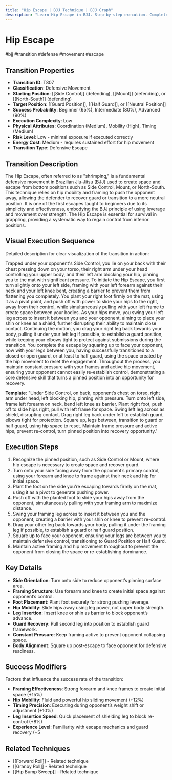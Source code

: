 ```yaml
---
title: "Hip Escape | BJJ Technique | BJJ Graph"
description: "Learn Hip Escape in BJJ. Step-by-step execution. Complete technique guide with expert insights."
---
```




<!-- Schema Markup for SEO -->
<script type="application/ld+json">
{
  "@context": "https://schema.org",
  "@type": "HowTo",
  "name": "Hip Escape",
  "description": "Learn how to execute Hip Escape in Brazilian Jiu-Jitsu from Side Control to Guard Position. Success: Beginner 65%, Intermediate 80%, Advanced 90%.",
  "step": [
    {
      "@type": "HowToStep",
      "name": "Recognize the pinned position,",
      "text": "Recognize the pinned position, such as Side Control or Mount, where hip escape is necessary to create space and recover guard.",
      "position": 1
    },
    {
      "@type": "HowToStep",
      "name": "Turn onto your side",
      "text": "Turn onto your side facing away from the opponent’s primary control, using your forearm and knee to frame against their neck and hip for initial space.",
      "position": 2
    },
    {
      "@type": "HowToStep",
      "name": "Plant the foot on",
      "text": "Plant the foot on the side you’re escaping towards firmly on the mat, using it as a pivot to generate pushing power.",
      "position": 3
    },
    {
      "@type": "HowToStep",
      "name": "Push off with the",
      "text": "Push off with the planted foot to slide your hips away from the opponent, simultaneously pulling with your framing arm to maximize distance.",
      "position": 4
    },
    {
      "@type": "HowToStep",
      "name": "Swing your framing leg",
      "text": "Swing your framing leg across to insert it between you and the opponent, creating a barrier with your shin or knee to prevent re-control.",
      "position": 5
    },
    {
      "@type": "HowToStep",
      "name": "Drag your other leg",
      "text": "Drag your other leg back towards your body, pulling it under the framing leg if possible, to establish a guard or half guard position.",
      "position": 6
    },
    {
      "@type": "HowToStep",
      "name": "Square up to face",
      "text": "Square up to face your opponent, ensuring your legs are between you to maintain defensive control, transitioning to Guard Position or Half Guard.",
      "position": 7
    },
    {
      "@type": "HowToStep",
      "name": "Maintain active framing and",
      "text": "Maintain active framing and hip movement throughout to prevent the opponent from closing the space or re-establishing dominance.",
      "position": 8
    }
  ],
  "tool": [
    "BJJ Gi or No-Gi attire",
    "Training partner",
    "Mat space"
  ],
  "totalTime": "PT7M"
}
</script>


<!-- Schema Markup for SEO -->
<script type="application/ld+json">
{
  "@context": "https://schema.org",
  "@type": "WebPage",
  "name": "Hip Escape",
  "description": "Learn Hip Escape in BJJ. Step-by-step execution. Complete technique guide with expert insights.",
  "url": "https://bjjgraph.com/transitions/hip-escape",
  "isPartOf": {
    "@type": "WebSite",
    "name": "BJJ Graph",
    "url": "https://bjjgraph.com"
  }
}
</script>


<script type="application/ld+json">
{
  "@context": "https://schema.org",
  "@type": "BreadcrumbList",
  "itemListElement": [
    {
      "@type": "ListItem",
      "position": 1,
      "name": "Home",
      "item": "https://bjjgraph.com/"
    },
    {
      "@type": "ListItem",
      "position": 2,
      "name": "Transitions",
      "item": "https://bjjgraph.com/transitions/"
    },
    {
      "@type": "ListItem",
      "position": 3,
      "name": "Hip Escape",
      "item": "https://bjjgraph.com/transitions/hip-escape"
    }
  ]
}
</script>


# Hip Escape
#bjj #transition #defense #movement #escape

## Transition Properties
- **Transition ID**: T807
- **Classification**: Defensive Movement
- **Starting Position**: [[Side Control]] (defending), [[Mount]] (defending), or [[North-South]] (defending)
- **Target Position**: [[Guard Position]], [[Half Guard]], or [[Neutral Position]]
- **Success Probability**: Beginner (65%), Intermediate (80%), Advanced (90%)
- **Execution Complexity**: Low
- **Physical Attributes**: Coordination (Medium), Mobility (High), Timing (Medium)
- **Risk Level**: Low - minimal exposure if executed correctly
- **Energy Cost**: Medium - requires sustained effort for hip movement
- **Transition Type**: Defensive Escape

## Transition Description
The Hip Escape, often referred to as "shrimping," is a fundamental defensive movement in Brazilian Jiu-Jitsu (BJJ) used to create space and escape from bottom positions such as Side Control, Mount, or North-South. This technique relies on hip mobility and framing to push the opponent away, allowing the defender to recover guard or transition to a more neutral position. It is one of the first escapes taught to beginners due to its simplicity and effectiveness, embodying the BJJ principle of using leverage and movement over strength. The Hip Escape is essential for survival in grappling, providing a systematic way to regain control from inferior positions.

## Visual Execution Sequence
Detailed description for clear visualization of the transition in action:

Trapped under your opponent's Side Control, you lie on your back with their chest pressing down on your torso, their right arm under your head controlling your upper body, and their left arm blocking your hip, pinning you to the mat with significant pressure. To initiate the Hip Escape, you first turn slightly onto your left side, framing with your left forearm against their neck and your left knee bent, creating a barrier to prevent them from flattening you completely. You plant your right foot firmly on the mat, using it as a pivot point, and push off with power to slide your hips to the right, away from their control, while simultaneously pulling with your left frame to create space between your bodies. As your hips move, you swing your left leg across to insert it between you and your opponent, aiming to place your shin or knee as a shield, further disrupting their ability to maintain close contact. Continuing the motion, you drag your right leg back towards your body, pulling it under your left leg if possible, to establish a guard position, while keeping your elbows tight to protect against submissions during the transition. You complete the escape by squaring up to face your opponent, now with your legs between you, having successfully transitioned to a closed or open guard, or at least to half guard, using the space created by the hip movement to reset the engagement. Throughout the process, you maintain constant pressure with your frames and active hip movement, ensuring your opponent cannot easily re-establish control, demonstrating a core defensive skill that turns a pinned position into an opportunity for recovery.

**Template**: "Under Side Control, on back, opponent’s chest on torso, right arm under head, left blocking hip, pinning with pressure. Turn onto left side, frame left forearm on neck, bend left knee as barrier. Plant right foot, push off to slide hips right, pull with left frame for space. Swing left leg across as shield, disrupting contact. Drag right leg back under left to establish guard, elbows tight for protection. Square up, legs between, transition to guard or half guard, using hip space to reset. Maintain frame pressure and active hips, prevent re-control, turn pinned position into recovery opportunity."

## Execution Steps
1. Recognize the pinned position, such as Side Control or Mount, where hip escape is necessary to create space and recover guard.
2. Turn onto your side facing away from the opponent’s primary control, using your forearm and knee to frame against their neck and hip for initial space.
3. Plant the foot on the side you’re escaping towards firmly on the mat, using it as a pivot to generate pushing power.
4. Push off with the planted foot to slide your hips away from the opponent, simultaneously pulling with your framing arm to maximize distance.
5. Swing your framing leg across to insert it between you and the opponent, creating a barrier with your shin or knee to prevent re-control.
6. Drag your other leg back towards your body, pulling it under the framing leg if possible, to establish a guard or half guard position.
7. Square up to face your opponent, ensuring your legs are between you to maintain defensive control, transitioning to Guard Position or Half Guard.
8. Maintain active framing and hip movement throughout to prevent the opponent from closing the space or re-establishing dominance.

## Key Details
- **Side Orientation**: Turn onto side to reduce opponent’s pinning surface area.
- **Framing Structure**: Use forearm and knee to create initial space against opponent’s control.
- **Foot Placement**: Plant foot securely for strong pushing leverage.
- **Hip Mobility**: Slide hips away using leg power, not upper body strength.
- **Leg Insertion**: Insert knee or shin as barrier to block opponent’s advance.
- **Guard Recovery**: Pull second leg into position to establish guard framework.
- **Constant Pressure**: Keep framing active to prevent opponent collapsing space.
- **Body Alignment**: Square up post-escape to face opponent for defensive readiness.

## Success Modifiers
Factors that influence the success rate of the transition:
- **Framing Effectiveness**: Strong forearm and knee frames to create initial space (+15%)
- **Hip Mobility**: Fluid and powerful hip sliding movement (+12%)
- **Timing Precision**: Executing during opponent’s weight shift or adjustment (+10%)
- **Leg Insertion Speed**: Quick placement of shielding leg to block re-control (+8%)
- **Experience Level**: Familiarity with escape mechanics and guard recovery (+5

## Related Techniques

- [[Forward Roll]] - Related technique
- [[Granby Roll]] - Related technique
- [[Hip Bump Sweep]] - Related technique

